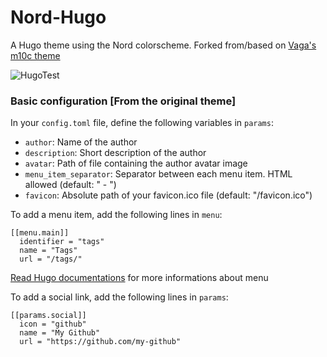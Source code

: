 # Nord-Hugo
A Hugo theme using the Nord colorscheme. 
Forked from/based on [Vaga's m10c theme](https://github.com/vaga/hugo-theme-m10c)


![HugoTest](https://user-images.githubusercontent.com/68812119/210877632-d0d13030-d472-4f35-b952-80570cbc316f.png)

### Basic configuration [From the original theme]

In your `config.toml` file, define the following variables in `params`:

- `author`: Name of the author
- `description`: Short description of the author
- `avatar`: Path of file containing the author avatar image
- `menu_item_separator`: Separator between each menu item. HTML allowed (default: " - ")
- `favicon`: Absolute path of your favicon.ico file (default: "/favicon.ico")

To add a menu item, add the following lines in `menu`:

```
[[menu.main]]
  identifier = "tags"
  name = "Tags"
  url = "/tags/"
```

[Read Hugo documentations](https://gohugo.io/content-management/menus/#readout) for more informations about menu

To add a social link, add the following lines in `params`:

```
[[params.social]]
  icon = "github"
  name = "My Github"
  url = "https://github.com/my-github"
```
